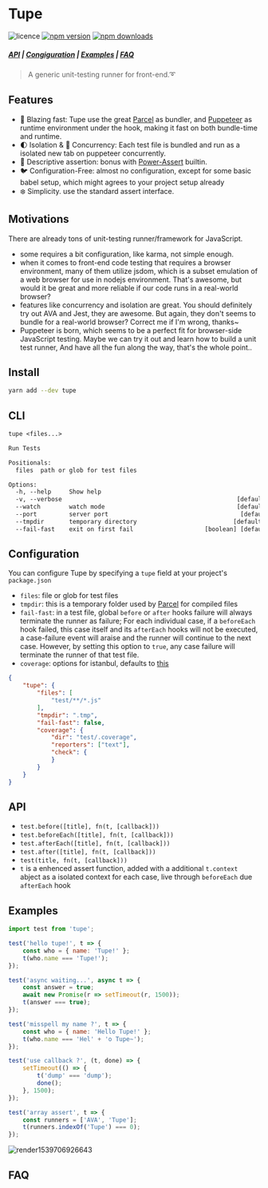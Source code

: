 # Tupe

<!-- Badges -->
![licence](https://badgen.net/badge/licence/MIT/blue)
[![npm version](https://badgen.net/npm/v/tupe)](https://www.npmjs.com/package/tupe)
[![npm downloads](https://badgen.net/npm/dm/tupe)](https://www.npmjs.com/package/tupe)

##### [API](#api) | [Congiguration](#configuration) | [Examples](#examples) | [FAQ](#faq)

> A generic unit-testing runner for front-end.➰ 

## Features
- 🚀 Blazing fast: Tupe use the great [Parcel](https://github.com/parcel-bundler/parcel) as bundler, and [Puppeteer](https://github.com/GoogleChrome/puppeteer) as runtime environment under the hook, making it fast on both bundle-time and runtime.
- 🌓 Isolation & 🎎 Concurrency: Each test file is bundled and run as a isolated new tab on puppeteer concurrently. 
- 🎨 Descriptive assertion: bonus with [Power-Assert](https://github.com/power-assert-js/power-assert) builtin.
- 🐦 Configuration-Free: almost no configuration, except for some basic babel setup, which might agrees to your project setup already
- ❄️ Simplicity. use the standard assert interface.

## Motivations
There are already tons of unit-testing runner/framework for JavaScript.
- some requires a bit configuration, like karma, not simple enough.
- when it comes to front-end code testing that requires a browser environment, many of them utilize jsdom, which is a subset emulation of a web browser for use in nodejs environment. That's awesome, but would it be great and more reliable if our code runs in a real-world browser?
- features like concurrency and isolation are great. You should definitely try out AVA and Jest, they are awesome. But again, they don't seems to bundle for a real-world browser? Correct me if I'm wrong, thanks~
- Puppeteer is born, which seems to be a perfect fit for browser-side JavaScript testing. Maybe we can try it out and learn how to build a unit test runner, And have all the fun along the way, that's the whole point..

## Install
```bash
yarn add --dev tupe
```

## CLI
```txt
tupe <files...>

Run Tests

Positionals:
  files  path or glob for test files                                    [string]

Options:
  -h, --help     Show help                                             [boolean]
  -v, --verbose                                                 [default: false]
  --watch        watch mode                                     [default: false]
  --port         server port                                     [default: 1234]
  --tmpdir       temporary directory                           [default: ".tmp"]
  --fail-fast    exit on first fail                    [boolean] [default: true]
```

## Configuration
You can configure Tupe by specifying a `tupe` field at your project's `package.json`

- `files`: file or glob for test files
- `tmpdir`: this is a temporary folder used by [Parcel](https://parceljs.org/api.html) for compiled files
- `fail-fast`: in a test file, global `before` or `after` hooks failure will always terminate the runner as failure; For each individual case, if a `beforeEach` hook failed, this case itself and its `afterEach` hooks will not be executed, a case-failure event will araise and the runner will continue to the next case. However, by setting this option to `true`, any case failure will terminate the runner of that test file.
- `coverage`: options for istanbul, defaults to [this](https://github.com/istanbuljs/istanbuljs/blob/master/packages/istanbul-api/lib/config.js#L14)

```json
{
    "tupe": {
        "files": [
            "test/**/*.js"
        ],
        "tmpdir": ".tmp",
        "fail-fast": false,
        "coverage": {
            "dir": "test/.coverage",
            "reporters": ["text"],
            "check": {
            }
        }
    }
}
```

## API
- `test.before([title], fn(t, [callback]))`
- `test.beforeEach([title], fn(t, [callback]))`
- `test.afterEach([title], fn(t, [callback]))`
- `test.after([title], fn(t, [callback]))`
- `test(title, fn(t, [callback]))`
- `t` is a enhenced assert function, added with a additional `t.context` abject as a isolated context for each case, live through `beforeEach` due `afterEach` hook


## Examples

```javascript
import test from 'tupe';

test('hello tupe!', t => {
    const who = { name: 'Tupe!' };
    t(who.name === 'Tupe!');
});

test('async waiting...', async t => {
    const answer = true;
    await new Promise(r => setTimeout(r, 1500));
    t(answer === true);
});

test('misspell my name ?', t => {
    const who = { name: 'Hello Tupe!' };
    t(who.name === 'Hel' + 'o Tupe~');
});

test('use callback ?', (t, done) => {
    setTimeout(() => {
        t('dump' === 'dump');
        done();
    }, 1500);
});

test('array assert', t => {
    const runners = ['AVA', 'Tupe'];
    t(runners.indexOf('Tupe') === 0);
});
```

![render1539706926643](https://user-images.githubusercontent.com/6291986/47031717-152dd600-d1a3-11e8-8f7e-3626a45c14da.gif)

## FAQ
